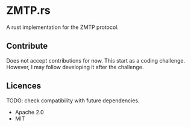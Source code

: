 # ZMTP.rs

A rust implementation for the ZMTP protocol.

## Contribute

Does not accept contributions for now. This start as a coding challenge.
However, I may follow developing it after the challenge.

## Licences

TODO: check compatibility with future dependencies.

- Apache 2.0
- MIT
